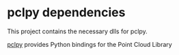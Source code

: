 # pclpy dependencies

This project contains the necessary dlls for pclpy.

[pclpy](https://www.github.com/davidcaron/pclpy) provides Python bindings for the Point Cloud Library

